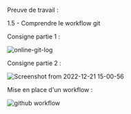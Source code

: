 Preuve de travail :

1.5 - Comprendre le workflow git

Consigne partie 1 : 

![online-git-log](https://user-images.githubusercontent.com/93312637/208917543-43fcab4d-2e74-4259-be9d-59e7e54b3961.png)

Consigne partie 2 :

![Screenshot from 2022-12-21 15-00-56](https://user-images.githubusercontent.com/93312637/208923371-7ba5d242-df2b-4ea5-b671-e08f89789071.png)

Mise en place d'un workflow :

![github workflow](https://user-images.githubusercontent.com/93312637/210208498-d465aec7-13a3-4c1d-87d9-741c8d98f00e.png)
